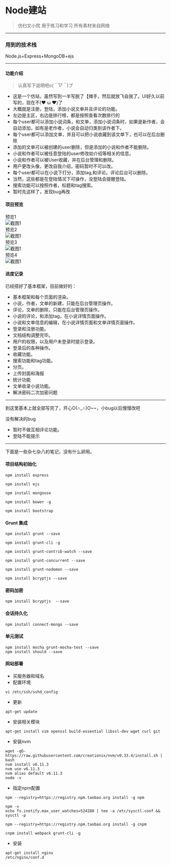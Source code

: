 ﻿# Node建站
>仿扫文小院
>用于练习和学习
>所有素材来自网络
<hr>

### 用到的技术栈
Node.js+Express+MongoDB+ejs
<hr>

#### 功能介绍

>认真写下说明吧o(*￣▽￣*)ブ


* 这是一个仿站，虽然写到一半写脱了【摊手，然后就放飞自我了。UI好久以前写的，现在不(❤ ω ❤)了
* 大概就是注册，登陆，添加小说文单并且评论的功能。
* 左边是主区，右边是排行榜，都是按照查看次数排行的
* 每个user都可以添加小说词条，和文单，添加小说词条时，如果是新作者，会自动添加，如有是老作者，小说会自动归类到该作者下。
* 每个user都可以添加文单，并且可以把小说收藏到该文单下，也可以在后台删除
* 添加的文单可以被创建的user删除，但是添加的小说和作者不能删除。
* 小说和作者可以被任意登陆的user修改如介绍等相关的信息。
* 小说和作者可以被User收藏，并在后台管理和删除。
* 用户更改头像，更改自我介绍，密码暂时不可以改。
* 每个user都可以在小说下打分，添加tag,和评论。评论后台可以删除。
* 当然，这些都是在登陆情况下可操作，没登陆会提醒登陆。
* 搜索功能可以按照作者，标题和tag搜索。
* 暂时先这样了，发现bug再改

#### 项目预览
预览1<br>
![截图1](https://catsugar.github.io/pics/4-1.png)<br>
预览2<br>
![截图1](https://catsugar.github.io/pics/4-2.png)<br>
预览3<br>
![截图1](https://catsugar.github.io/pics/4-3.png)<br>
预览4<br>
![截图1](https://catsugar.github.io/pics/4-4.png)<br>


#### 进度记录

已经搭好了基本框架，目前做好的：

* 基本框架和每个页面的渲染。
* 小说，作者，文单的新建，只能在后台管理页操作。
* 评论，文单的删除，只能在后台管理页操作。
* 小说的评论，和添加tag，在小说详情页面操作。
* 小说和文单信息的编辑，在小说详情页面和文单详情页面操作。
* 登录和注册功能。
* 文档结构调整完毕。
* 用户的权限，以及用户未登录时提示登录。
* 登录后的各种操作。
* 收藏功能。
* 搜索功能和tag功能。
* 分页。
* 上传封面和海报
* 统计功能
* 文单收录小说功能。
* 解决密码二次加密问题

***
到这里基本上就全部写完了，开心O(∩_∩)O~~，小bug以后慢慢改吧



没有解决的bug

* 暂时不做互相评论功能。
* 登陆不能提示

***
下面是一些杂七杂八的笔记，没有什么卵用。

#### 项目结构初始化

```
npm install express

npm install ejs

npm install mongoose

npm install bower -g

npm install bootstrap
```
#### Grunt 集成

```
npm install grunt --save

npm install grunt-cli -g

npm install grunt-contrib-watch --save

npm install grunt-concurrent --save

npm install grunt-nodemon --save

npm install bcryptjs --save

```
#### 密码加密
```
npm install bcryptjs  --save

```
#### 会话持久化

```
npm install connect-mongo --save

```
#### 单元测试

```
npm install mocha grunt-mocha-test --save
npm install should --save

```

#### 网站部署

* 买服务器和域名
* 配置环境

```
vi /etc/ssh/sshd_config

```

* 更新

```
apt-get update

```

* 安装相关模块

```
apt-get install vim openssl build-essential libssl-dev wget curl git

```

* 安装nvm

```
wget -qO- https://raw.githubusercontent.com/creationix/nvm/v0.33.4/install.sh | bash
nvm install v6.11.3
nvm use v6.11.3
nvm alias default v6.11.3
node -v

```
* 指定npm配置

```
npm --registry=https://registry.npm.taobao.org install -g npm

npm -v
echo fs.inotify.max_user_watches=524288 | tee -a /etc/sysctl.conf && sysctl -p

npm --registry=https://registry.npm.taobao.org install -g cnpm

cnpm install webpack grunt-cli -g

```
* 安装

```
apt-get install nginx 
/etc/nginx/conf.d

```




